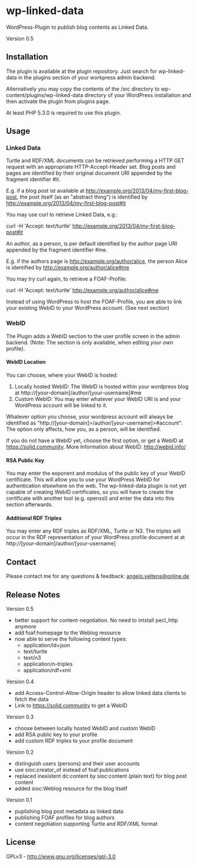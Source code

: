# wp-linked-data

WordPress-Plugin to publish blog contents as Linked Data.

Version 0.5

## Installation

The plugin is available at the plugin repository. Just search for wp-linked-data in the plugins section of your workpress admin backend.

Alternatively you may copy the contents of the /src directory to wp-content/plugins/wp-linked-data directory of your WordPress installation and then activate the plugin from plugins page.

At least PHP 5.3.0 is required to use this plugin.

## Usage

### Linked Data

Turtle and RDF/XML documents can be retrieved performing a HTTP GET request with an appropriate HTTP-Accept-Header set. Blog posts and pages are identified by their original document URI appended by the fragment identifier #it.

E.g. if a blog post ist available at http://example.org/2013/04/my-first-blog-post, the post itself (as an "abstract thing") is identified by http://example.org/2013/04/my-first-blog-post#it

You may use curl to retrieve Linked Data, e.g.:

curl -H 'Accept: text/turtle' http://example.org/2013/04/my-first-blog-post#it

An author, as a person, is per default identified by the author page URI appended by the fragment identifier #me.

E.g. if the authors page is http://example.org/author/alice, the person Alice is identified by http://example.org/author/alice#me

You may try curl again, to retrieve a FOAF-Profile:

curl -H 'Accept: text/turtle' http://example.org/author/alice#me

Instead of using WordPress to host the FOAF-Profile, you are able to link your existing WebID to your WordPress account. (See next section)

### WebID

The Plugin adds a WebID section to the user profile screen in the admin backend. (Note: The section is only available, when editing _your own_ profile).

#### WebID Location

You can choose, where your WebID is hosted:

1. Locally hosted WebID: The WebID is hosted within your wordpress blog at http://[your-domain]/author/[your-username]#me
2. Custom WebID: You may enter whatever your WebID URI is and your WordPress account will be linked to it.

Whatever option you choose, your wordpress account will always be identified as "http://[your-domain]\>/author/[your-username]>#account". The option only affects, how you, as a person, will be identified.

If you do not have a WebID yet, choose the first option, or get a WebID at https://solid.community. More Information about WebID: http://webid.info/


#### RSA Public Key

You may enter the exponent and modulus of the public key of your WebID certificate. This will allow you to use your WordPress WebID for authentication elsewhere on the web. The wp-linked-data plugin is not yet capable of creating WebID certificates, so you will have to create the certificate with another tool (e.g. openssl) and enter the data into this section afterwards.

#### Additional RDF Triples

You may enter any RDF triples as RDF/XML, Turtle or N3. The triples will occur in the RDF representation of your WordPress profile document at at http://[your-domain]/author/[your-username]

## Contact

Please contact me for any questions & feedback: [angelo.veltens@online.de](mailto:angelo.veltens@online.de)

## Release Notes

Version 0.5

- better support for content-negotiation. No need to intstall pecl_http anymore
- add foaf:homepage to the Weblog resource 
- now able to serve the following content types:
  - application/ld+json
  - text/turtle
  - text/n3
  - application/n-triples
  - application/rdf+xml

Version 0.4

- add Access-Control-Allow-Origin header to allow linked data clients to fetch the data
- Link to https://solid.community to get a WebID

Version 0.3

- choose between locally hosted WebID and custom WebID
- add RSA public key to your profile
- add custom RDF triples to your profile document

Version 0.2

- distinguish users (persons) and their user accounts
- use sioc:creator_of instead of foaf:publications
- replaced inexistent dc:content by sioc:content (plain text) for blog post content
- added sioc:Weblog resource for the blog itself

Version 0.1

- puplishing blog post metadata as linked data
- publishing FOAF profiles for blog authors
- content negotiation supporting Turtle and RDF/XML format

## License

GPLv3 - http://www.gnu.org/licenses/gpl-3.0
